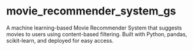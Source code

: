# movie_recommender_system_gs
A machine learning-based Movie Recommender System that suggests movies to users using content-based filtering. Built with Python, pandas, scikit-learn, and deployed for easy access.
